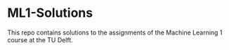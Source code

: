 # ML1-Solutions

This repo contains solutions to the assignments of the Machine Learning 1 course at the TU Delft.  

